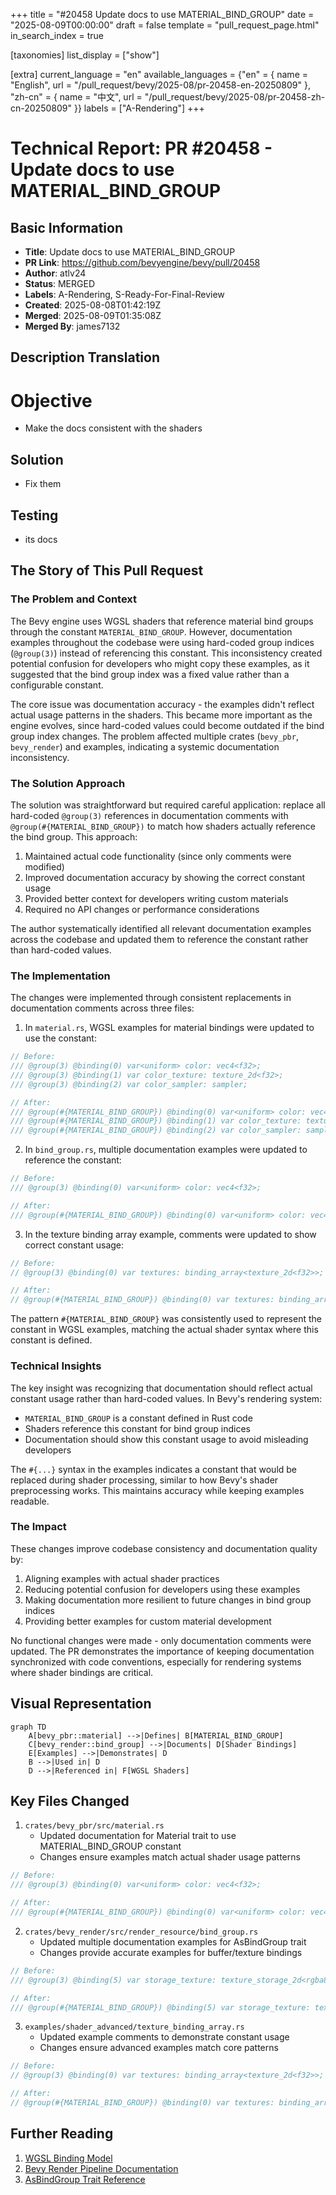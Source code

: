 +++
title = "#20458 Update docs to use MATERIAL_BIND_GROUP"
date = "2025-08-09T00:00:00"
draft = false
template = "pull_request_page.html"
in_search_index = true

[taxonomies]
list_display = ["show"]

[extra]
current_language = "en"
available_languages = {"en" = { name = "English", url = "/pull_request/bevy/2025-08/pr-20458-en-20250809" }, "zh-cn" = { name = "中文", url = "/pull_request/bevy/2025-08/pr-20458-zh-cn-20250809" }}
labels = ["A-Rendering"]
+++

# Technical Report: PR #20458 - Update docs to use MATERIAL_BIND_GROUP

## Basic Information
- **Title**: Update docs to use MATERIAL_BIND_GROUP
- **PR Link**: https://github.com/bevyengine/bevy/pull/20458
- **Author**: atlv24
- **Status**: MERGED
- **Labels**: A-Rendering, S-Ready-For-Final-Review
- **Created**: 2025-08-08T01:42:19Z
- **Merged**: 2025-08-09T01:35:08Z
- **Merged By**: james7132

## Description Translation
# Objective

- Make the docs consistent with the shaders

## Solution

- Fix them

## Testing

- its docs

## The Story of This Pull Request

### The Problem and Context
The Bevy engine uses WGSL shaders that reference material bind groups through the constant `MATERIAL_BIND_GROUP`. However, documentation examples throughout the codebase were using hard-coded group indices (`@group(3)`) instead of referencing this constant. This inconsistency created potential confusion for developers who might copy these examples, as it suggested that the bind group index was a fixed value rather than a configurable constant.

The core issue was documentation accuracy - the examples didn't reflect actual usage patterns in the shaders. This became more important as the engine evolves, since hard-coded values could become outdated if the bind group index changes. The problem affected multiple crates (`bevy_pbr`, `bevy_render`) and examples, indicating a systemic documentation inconsistency.

### The Solution Approach
The solution was straightforward but required careful application: replace all hard-coded `@group(3)` references in documentation comments with `@group(#{MATERIAL_BIND_GROUP})` to match how shaders actually reference the bind group. This approach:
1. Maintained actual code functionality (since only comments were modified)
2. Improved documentation accuracy by showing the correct constant usage
3. Provided better context for developers writing custom materials
4. Required no API changes or performance considerations

The author systematically identified all relevant documentation examples across the codebase and updated them to reference the constant rather than hard-coded values.

### The Implementation
The changes were implemented through consistent replacements in documentation comments across three files:

1. In `material.rs`, WGSL examples for material bindings were updated to use the constant:
```rust
// Before:
/// @group(3) @binding(0) var<uniform> color: vec4<f32>;
/// @group(3) @binding(1) var color_texture: texture_2d<f32>;
/// @group(3) @binding(2) var color_sampler: sampler;

// After:
/// @group(#{MATERIAL_BIND_GROUP}) @binding(0) var<uniform> color: vec4<f32>;
/// @group(#{MATERIAL_BIND_GROUP}) @binding(1) var color_texture: texture_2d<f32>;
/// @group(#{MATERIAL_BIND_GROUP}) @binding(2) var color_sampler: sampler;
```

2. In `bind_group.rs`, multiple documentation examples were updated to reference the constant:
```rust
// Before:
/// @group(3) @binding(0) var<uniform> color: vec4<f32>;

// After:
/// @group(#{MATERIAL_BIND_GROUP}) @binding(0) var<uniform> color: vec4<f32>;
```

3. In the texture binding array example, comments were updated to show correct constant usage:
```rust
// Before:
// @group(3) @binding(0) var textures: binding_array<texture_2d<f32>>;

// After:
// @group(#{MATERIAL_BIND_GROUP}) @binding(0) var textures: binding_array<texture_2d<f32>>;
```

The pattern `#{MATERIAL_BIND_GROUP}` was consistently used to represent the constant in WGSL examples, matching the actual shader syntax where this constant is defined.

### Technical Insights
The key insight was recognizing that documentation should reflect actual constant usage rather than hard-coded values. In Bevy's rendering system:
- `MATERIAL_BIND_GROUP` is a constant defined in Rust code
- Shaders reference this constant for bind group indices
- Documentation should show this constant usage to avoid misleading developers

The `#{...}` syntax in the examples indicates a constant that would be replaced during shader processing, similar to how Bevy's shader preprocessing works. This maintains accuracy while keeping examples readable.

### The Impact
These changes improve codebase consistency and documentation quality by:
1. Aligning examples with actual shader practices
2. Reducing potential confusion for developers using these examples
3. Making documentation more resilient to future changes in bind group indices
4. Providing better examples for custom material development

No functional changes were made - only documentation comments were updated. The PR demonstrates the importance of keeping documentation synchronized with code conventions, especially for rendering systems where shader bindings are critical.

## Visual Representation

```mermaid
graph TD
    A[bevy_pbr::material] -->|Defines| B[MATERIAL_BIND_GROUP]
    C[bevy_render::bind_group] -->|Documents| D[Shader Bindings]
    E[Examples] -->|Demonstrates| D
    B -->|Used in| D
    D -->|Referenced in| F[WGSL Shaders]
```

## Key Files Changed

1. `crates/bevy_pbr/src/material.rs`
   - Updated documentation for Material trait to use MATERIAL_BIND_GROUP constant
   - Changes ensure examples match actual shader usage patterns

```rust
// Before:
/// @group(3) @binding(0) var<uniform> color: vec4<f32>;

// After:
/// @group(#{MATERIAL_BIND_GROUP}) @binding(0) var<uniform> color: vec4<f32>;
```

2. `crates/bevy_render/src/render_resource/bind_group.rs`
   - Updated multiple documentation examples for AsBindGroup trait
   - Changes provide accurate examples for buffer/texture bindings

```rust
// Before:
/// @group(3) @binding(5) var storage_texture: texture_storage_2d<rgba8unorm, read_write>;

// After:
/// @group(#{MATERIAL_BIND_GROUP}) @binding(5) var storage_texture: texture_storage_2d<rgba8unorm, read_write>;
```

3. `examples/shader_advanced/texture_binding_array.rs`
   - Updated example comments to demonstrate constant usage
   - Changes ensure advanced examples match core patterns

```rust
// Before:
// @group(3) @binding(0) var textures: binding_array<texture_2d<f32>>;

// After:
// @group(#{MATERIAL_BIND_GROUP}) @binding(0) var textures: binding_array<texture_2d<f32>>;
```

## Further Reading
1. [WGSL Binding Model](https://gpuweb.github.io/gpuweb/wgsl/#resource-interface)
2. [Bevy Render Pipeline Documentation](https://github.com/bevyengine/bevy/blob/main/docs/plugins_guidelines.md#rendering-plugins)
3. [AsBindGroup Trait Reference](https://docs.rs/bevy/latest/bevy/render/render_resource/trait.AsBindGroup.html)